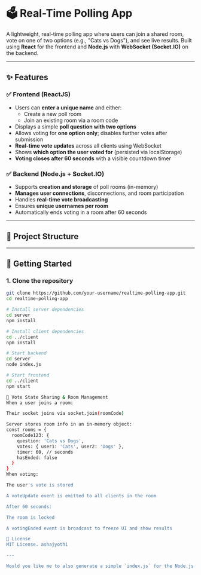 # 🗳️ Real-Time Polling App

A lightweight, real-time polling app where users can join a shared room, vote on one of two options (e.g., "Cats vs Dogs"), and see live results. Built using **React** for the frontend and **Node.js** with **WebSocket (Socket.IO)** on the backend.

---

## ✨ Features

### ✅ Frontend (ReactJS)
- Users can **enter a unique name** and either:
  - Create a new poll room
  - Join an existing room via a room code
- Displays a simple **poll question with two options**
- Allows voting for **one option only**; disables further votes after submission
- **Real-time vote updates** across all clients using WebSocket
- Shows **which option the user voted for** (persisted via localStorage)
- **Voting closes after 60 seconds** with a visible countdown timer

### ✅ Backend (Node.js + Socket.IO)
- Supports **creation and storage** of poll rooms (in-memory)
- **Manages user connections**, disconnections, and room participation
- Handles **real-time vote broadcasting**
- Ensures **unique usernames per room**
- Automatically ends voting in a room after 60 seconds

---

## 📁 Project Structure



---

## 🚀 Getting Started

### 1. Clone the repository
```bash
git clone https://github.com/your-username/realtime-polling-app.git
cd realtime-polling-app

# Install server dependencies
cd server
npm install

# Install client dependencies
cd ../client
npm install

# Start backend
cd server
node index.js

# Start frontend
cd ../client
npm start

🧠 Vote State Sharing & Room Management
When a user joins a room:

Their socket joins via socket.join(roomCode)

Server stores room info in an in-memory object:
const rooms = {
  roomCode123: {
    question: 'Cats vs Dogs',
    votes: { user1: 'Cats', user2: 'Dogs' },
    timer: 60, // seconds
    hasEnded: false
  }
}
When voting:

The user's vote is stored

A voteUpdate event is emitted to all clients in the room

After 60 seconds:

The room is locked

A votingEnded event is broadcast to freeze UI and show results

📜 License
MIT License. ashajyothi

---

Would you like me to also generate a simple `index.js` for the Node.js WebSocket server or a basic React page for room creation and voting?
